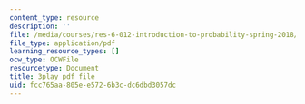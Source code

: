 ```yaml
---
content_type: resource
description: ''
file: /media/courses/res-6-012-introduction-to-probability-spring-2018/fcc765aa805ee5726b3cdc6dbd3057dc_strrrdJivco.pdf
file_type: application/pdf
learning_resource_types: []
ocw_type: OCWFile
resourcetype: Document
title: 3play pdf file
uid: fcc765aa-805e-e572-6b3c-dc6dbd3057dc
---
```

